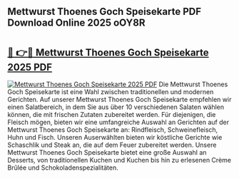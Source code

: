 ## Mettwurst Thoenes Goch Speisekarte PDF Download Online 2025 oOY8R

# <h2><a href="http://gc6eb97.nevu.top/?p=Mettwurst+Thoenes+Goch+Speisekarte">🔗 👉🔴 Mettwurst Thoenes Goch Speisekarte 2025 PDF</a></h2>

[![Mettwurst Thoenes Goch Speisekarte 2025 PDF](https://i.imgur.com/dBaPXMq.png)](http://gc6eb97.nevu.top/?p=Mettwurst+Thoenes+Goch+Speisekarte)
Die Mettwurst Thoenes Goch Speisekarte ist eine Wahl zwischen traditionellen und modernen Gerichten. Auf unserer Mettwurst Thoenes Goch Speisekarte empfehlen wir einen Salatbereich, in dem Sie aus über 10 verschiedenen Salaten wählen können, die mit frischen Zutaten zubereitet werden. Für diejenigen, die Fleisch mögen, bieten wir eine umfangreiche Auswahl an Gerichten auf der Mettwurst Thoenes Goch Speisekarte an: Rindfleisch, Schweinefleisch, Huhn und Fisch. Unseren Auserwählten bieten wir köstliche Gerichte wie Schaschlik und Steak an, die auf dem Feuer zubereitet werden. Unsere Mettwurst Thoenes Goch Speisekarte bietet eine große Auswahl an Desserts, von traditionellen Kuchen und Kuchen bis hin zu erlesenen Crème Brûlée und Schokoladenspezialitäten.
